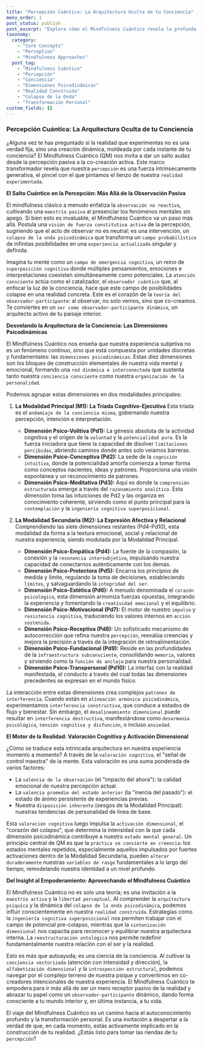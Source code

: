 ```yaml
---
title: "Percepción Cuántica: La Arquitectura Oculta de tu Conciencia"
menu_order: 1
post_status: publish
post_excerpt: "Explora cómo el Mindfulness Cuántico revela la profunda verdad de que tu percepción no es pasiva, sino un acto creativo que moldea tu realidad. Sumérgete en las dimensiones psicodinámicas que componen tu ser y aprende a influir conscientemente en tu experiencia, desbloqueando tu libertad perceptual."
taxonomy:
  category:
    - "Core Concepts"
    - "Perception"
    - "Mindfulness Approaches"
  post_tag:
    - "Mindfulness Cuántico"
    - "Percepción"
    - "Conciencia"
    - "Dimensiones Psicodinámicas"
    - "Realidad Construida"
    - "Colapso de la Onda"
    - "Transformación Personal"
custom_fields: {}
---
```


### Percepción Cuántica: La Arquitectura Oculta de tu Conciencia

¿Alguna vez te has preguntado si la realidad que experimentas no es una verdad fija, sino una creación dinámica, moldeada por cada instante de tu conciencia? El Mindfulness Cuántico (QM) nos invita a dar un salto audaz desde la percepción pasiva a la co-creación activa. Este marco transformador revela que nuestra `percepción` es una fuerza intrínsecamente generativa, el pincel con el que pintamos el lienzo de nuestra `realidad experimentada`.

**El Salto Cuántico en la Percepción: Más Allá de la Observación Pasiva**

El mindfulness clásico a menudo enfatiza la `observación no reactiva`, cultivando una `maestría pasiva` al presenciar los fenómenos mentales sin apego. Si bien esto es invaluable, el Mindfulness Cuántico va un paso más allá. Postula una `visión de fuerza constitutiva activa` de la percepción, sugiriendo que el acto de observar no es neutral; es una intervención, un `colapso de la onda psicodinámica` que transforma un `campo probabilístico` de infinitas posibilidades en una `experiencia actualizada` singular y definida.

Imagina tu mente como un `campo de emergencia cognitiva`, un reino de `superposición cognitiva` donde múltiples pensamientos, emociones e interpretaciones coexisten simultáneamente como potenciales. La `atención consciente` actúa como el catalizador, el `observador cuántico` que, al enfocar la luz de la conciencia, hace que este campo de posibilidades colapse en una realidad concreta. Este es el corazón de la `teoría del observador-participante`: al observar, no solo vemos, sino que co-creamos. Te conviertes en un `ser como observador-participante dinámico`, un arquitecto activo de tu paisaje interior.

**Desvelando la Arquitectura de la Conciencia: Las Dimensiones Psicodinámicas**

El Mindfulness Cuántico nos enseña que nuestra experiencia subjetiva no es un fenómeno continuo, sino que está compuesta por unidades discretas y fundamentales: las `dimensiones psicodinámicas`. Estas diez dimensiones son los bloques de construcción elementales de nuestra vida mental y emocional, formando una `red dinámica e interconectada` que sustenta tanto nuestra `conciencia consciente` como nuestra `organización de la personalidad`.

Podemos agrupar estas dimensiones en dos modalidades principales:

1.  **La Modalidad Principal (M1): La Tríada Cognitivo-Ejecutiva**
    Esta tríada es el `andamiaje de la conciencia misma`, gobernando nuestra percepción, intención e interpretación.
    *   **Dimensión Psico-Volitiva (Pd1):** La génesis absoluta de la actividad cognitiva y el origen de la `voluntad` y la `potencialidad pura`. Es la fuerza iniciadora que tiene la capacidad de disolver `limitaciones percibidas`, abriendo caminos donde antes solo veíamos barreras.
    *   **Dimensión Psico-Conceptiva (Pd2):** La sede de la `cognición intuitiva`, donde la potencialidad amorfa comienza a tomar forma como conceptos nacientes, ideas y patrones. Proporciona una visión espontánea y un reconocimiento de patrones.
    *   **Dimensión Psico-Meditativa (Pd3):** Aquí es donde la `comprensión estructurada` emerge a través del `razonamiento analítico`. Esta dimensión toma las intuiciones de Pd2 y las organiza en conocimiento coherente, sirviendo como el punto principal para la `contemplación` y la `ingeniería cognitiva superposicional`.

2.  **La Modalidad Secundaria (M2): La Expresión Afectiva y Relacional**
    Comprendiendo las siete dimensiones restantes (Pd4-Pd10), esta modalidad da forma a la textura emocional, social y relacional de nuestra experiencia, siendo modulada por la Modalidad Principal.
    *   **Dimensión Psico-Empática (Pd4):** La fuente de la compasión, la conexión y la `resonancia intersubjetiva`, impulsando nuestra capacidad de conectarnos auténticamente con los demás.
    *   **Dimensión Psico-Protectora (Pd5):** Encarna los principios de medida y límite, regulando la toma de decisiones, estableciendo `límites`, y salvaguardando la `integridad del ser`.
    *   **Dimensión Psico-Estética (Pd6):** A menudo denominada el `corazón psicológico`, esta dimensión armoniza fuerzas opuestas, integrando la experiencia y fomentando la `creatividad emocional` y el equilibrio.
    *   **Dimensión Psico-Motivacional (Pd7):** El motor de nuestro `impulso` y `resistencia cognitiva`, traduciendo los valores internos en `acción sostenida`.
    *   **Dimensión Psico-Receptiva (Pd8):** Un sofisticado mecanismo de autocorrección que refina nuestra `percepción`, reevalúa creencias y mejora la precisión a través de la integración de retroalimentación.
    *   **Dimensión Psico-Fundacional (Pd9):** Reside en las profundidades de la `infraestructura subconsciente`, consolidando `memoria`, valores y sirviendo como la `función de anclaje` para nuestra personalidad.
    *   **Dimensión Psico-Transpersonal (Pd10):** La interfaz con la realidad manifestada, el conducto a través del cual todas las dimensiones precedentes se expresan en el mundo físico.

La interacción entre estas dimensiones crea complejos `patrones de interferencia`. Cuando están en `alineación armónica psicodinámica`, experimentamos `interferencia constructiva`, que conduce a estados de flujo y bienestar. Sin embargo, el `desalineamiento dimensional` puede resultar en `interferencia destructiva`, manifestándose como `desarmonía psicológica`, `tensión cognitiva y disfunción`, o incluso `ansiedad`.

**El Motor de la Realidad: Valoración Cognitiva y Activación Dimensional**

¿Cómo se traduce esta intrincada arquitectura en nuestra experiencia momento a momento? A través de la `valoración cognitiva`, el "señal de control maestra" de la mente. Esta valoración es una suma ponderada de varios factores:
*   La `valencia de la observación` (el "impacto del ahora"): la calidad emocional de nuestra percepción actual.
*   La `valencia promedio del estado anterior` (la "inercia del pasado"): el estado de ánimo persistente de experiencias previas.
*   Nuestra `disposición inherente` (sesgos de la Modalidad Principal): nuestras tendencias de personalidad de línea de base.

Esta `valoración cognitiva` luego impulsa la `activación dimensional`, el "corazón del colapso", que determina la intensidad con la que cada dimensión psicodinámica contribuye a nuestro `estado mental general`. Un principio central de QM es que la `práctica se convierte en creencia`: los estados mentales repetidos, especialmente aquellos impulsados por fuertes activaciones dentro de la Modalidad Secundaria, pueden `alterar duraderamente` nuestras `variables de rasgo` fundamentales a lo largo del tiempo, remodelando nuestra identidad a un nivel profundo.

**Del Insight al Empoderamiento: Aprovechando el Mindfulness Cuántico**

El Mindfulness Cuántico no es solo una teoría; es una invitación a la `maestría activa` y la `libertad perceptual`. Al comprender la `arquitectura psíquica` y la dinámica del `colapso de la onda psicodinámica`, podemos influir conscientemente en nuestra `realidad construida`. Estrategias como la `ingeniería cognitiva superposicional` nos permiten trabajar con el campo de potencial pre-colapso, mientras que la `sintonización dimensional` nos capacita para reconocer y equilibrar nuestra arquitectura interna. La `reestructuración ontológica` nos permite redefinir fundamentalmente nuestra relación con el ser y la realidad.

Esto es más que autoayuda; es una ciencia de la conciencia. Al cultivar la `conciencia vectorizada` (atención con intensidad y dirección), la `alfabetización dimensional` y la `introspección estructural`, podemos navegar por el complejo terreno de nuestra psique y convertirnos en co-creadores intencionales de nuestra experiencia. El Mindfulness Cuántico te empodera para ir más allá de ser un mero receptor pasivo de la realidad y abrazar tu papel como un `observador-participante` dinámico, dando forma consciente a tu mundo interior y, en última instancia, a tu vida.

El viaje del Mindfulness Cuántico es un camino hacia el autoconocimiento profundo y la transformación personal. Es una invitación a despertar a la verdad de que, en cada momento, estás activamente implicado en la construcción de tu realidad. ¿Estás listo para tomar las riendas de tu `percepción`?